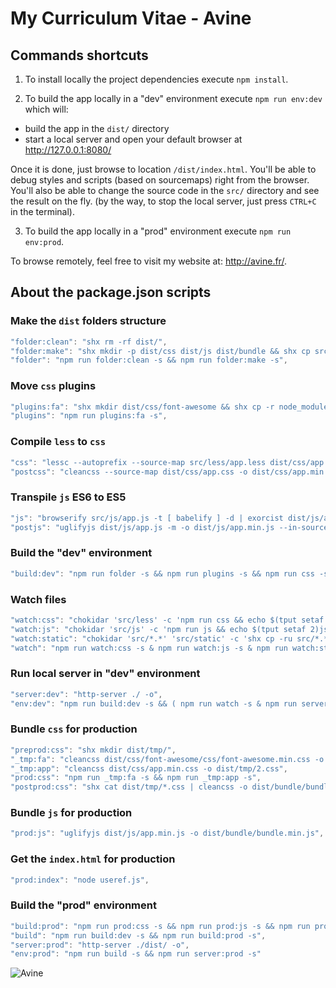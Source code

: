 # My Curriculum Vitae - Avine

## Commands shortcuts

1. To install locally the project dependencies execute `npm install`.

2. To build the app locally in a "dev" environment execute `npm run env:dev` which will:
  - build the app in the `dist/` directory
  - start a local server and open your default browser at http://127.0.0.1:8080/

Once it is done, just browse to location `/dist/index.html`.
You'll be able to debug styles and scripts (based on sourcemaps) right from the browser.
You'll also be able to change the source code in the `src/` directory and see the result on the fly.
(by the way, to stop the local server, just press `CTRL+C` in the terminal).

3. To build the app locally in a "prod" environment execute `npm run env:prod`.

To browse remotely, feel free to visit my website at: http://avine.fr/.

## About the package.json scripts

### Make the `dist` folders structure

```javascript
"folder:clean": "shx rm -rf dist/",
"folder:make": "shx mkdir -p dist/css dist/js dist/bundle && shx cp src/*.* dist/ && shx cp -r src/static dist/",
"folder": "npm run folder:clean -s && npm run folder:make -s",
```

### Move `css` plugins

```javascript
"plugins:fa": "shx mkdir dist/css/font-awesome && shx cp -r node_modules/font-awesome/css/ node_modules/font-awesome/fonts/ dist/css/font-awesome/",
"plugins": "npm run plugins:fa -s",
```

### Compile `less` to `css`

```javascript
"css": "lessc --autoprefix --source-map src/less/app.less dist/css/app.css",
"postcss": "cleancss --source-map dist/css/app.css -o dist/css/app.min.css",
```

### Transpile `js` ES6 to ES5

```javascript
"js": "browserify src/js/app.js -t [ babelify ] -d | exorcist dist/js/app.js.map > dist/js/app.js",
"postjs": "uglifyjs dist/js/app.js -m -o dist/js/app.min.js --in-source-map dist/js/app.js.map --source-map dist/js/app.min.js.map --source-map-url app.min.js.map --source-map-root app/js",
```

### Build the "dev" environment

```javascript
"build:dev": "npm run folder -s && npm run plugins -s && npm run css -s && npm run js -s",
```

### Watch files

```javascript
"watch:css": "chokidar 'src/less' -c 'npm run css && echo $(tput setaf 2)css done$(tput sgr0)'",
"watch:js": "chokidar 'src/js' -c 'npm run js && echo $(tput setaf 2)js done$(tput sgr0)'",
"watch:static": "chokidar 'src/*.*' 'src/static' -c 'shx cp -ru src/*.* src/static dist/ && echo $(tput setaf 2)static done$(tput sgr0)'",
"watch": "npm run watch:css -s & npm run watch:js -s & npm run watch:static -s",
```

### Run local server in "dev" environment

```javascript
"server:dev": "http-server ./ -o",
"env:dev": "npm run build:dev -s && ( npm run watch -s & npm run server:dev -s )",
```

### Bundle `css` for production

```javascript
"preprod:css": "shx mkdir dist/tmp/",
"_tmp:fa": "cleancss dist/css/font-awesome/css/font-awesome.min.css -o dist/tmp/1.css",
"_tmp:app": "cleancss dist/css/app.min.css -o dist/tmp/2.css",
"prod:css": "npm run _tmp:fa -s && npm run _tmp:app -s",
"postprod:css": "shx cat dist/tmp/*.css | cleancss -o dist/bundle/bundle.min.css --s0 && shx rm -r dist/tmp/",
```

### Bundle `js` for production

```javascript
"prod:js": "uglifyjs dist/js/app.min.js -o dist/bundle/bundle.min.js",
```

### Get the `index.html` for production

```javascript
"prod:index": "node useref.js",
```

### Build the "prod" environment

```javascript
"build:prod": "npm run prod:css -s && npm run prod:js -s && npm run prod:index -s",
"build": "npm run build:dev -s && npm run build:prod -s",
"server:prod": "http-server ./dist/ -o",
"env:prod": "npm run build -s && npm run server:prod -s"
```

![Avine](http://avine.fr/static/images/logos/logo-128.png)

